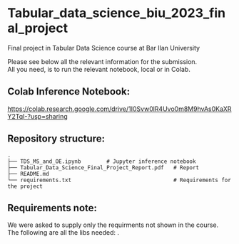 # Tabular_data_science_biu_2023_final_project
Final project in Tabular Data Science course at Bar Ilan University

Please see below all the relevant information for the submission.<br>
All you need, is to run the relevant notebook, local or in Colab.<br>

## Colab Inference Notebook:
https://colab.research.google.com/drive/1I0Svw0lR4Uvo0m8M9hvAs0KaXRY2TqI-?usp=sharing

## Repository structure:
    .
    ├── TDS_MS_and_OE.ipynb        # Jupyter inference notebook
    ├── Tabular_Data_Science_Final_Project_Report.pdf   # Report
    ├── README.md
    └── requirements.txt                                # Requirements for the project

## Requirements note:
We were asked to supply only the requirments not shown in the course.<br>
The following are all the libs needed: .

